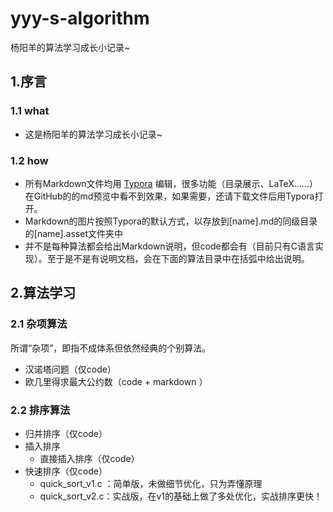 # yyy-s-algorithm
杨阳羊的算法学习成长小记录~

## 1.序言
### 1.1 what
* 这是杨阳羊的算法学习成长小记录~

### 1.2 how
* 所有Markdown文件均用 [Typora](https://www.typora.io/) 编辑，很多功能（目录展示、LaTeX……）在GitHub的的md预览中看不到效果，如果需要，还请下载文件后用Typora打开。
* Markdown的图片按照Typora的默认方式，以存放到[name].md的同级目录的[name].asset文件夹中
* 并不是每种算法都会给出Markdown说明，但code都会有（目前只有C语言实现）。至于是不是有说明文档，会在下面的算法目录中在括弧中给出说明。
## 2.算法学习

### 2.1 杂项算法

所谓“杂项”，即指不成体系但依然经典的个别算法。

* 汉诺塔问题（仅code）
* 欧几里得求最大公约数（code + markdown ）

### 2.2 排序算法

* 归并排序（仅code）
* 插入排序
  * 直接插入排序（仅code）
* 快速排序（仅code）
  * quick_sort_v1.c ：简单版，未做细节优化，只为弄懂原理
  * quick_sort_v2.c：实战版，在v1的基础上做了多处优化，实战排序更快！

